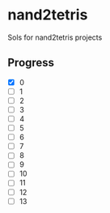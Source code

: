 # nand2tetris

Sols for nand2tetris projects

## Progress

- [x] 0
- [ ] 1
- [ ] 2
- [ ] 3
- [ ] 4 
- [ ] 5
- [ ] 6 
- [ ] 7
- [ ] 8
- [ ] 9
- [ ] 10
- [ ] 11
- [ ] 12
- [ ] 13

